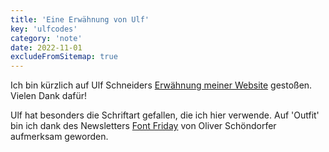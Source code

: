 ```yaml
---
title: 'Eine Erwähnung von Ulf'
key: 'ulfcodes'
category: 'note'
date: 2022-11-01
excludeFromSitemap: true
---
```


Ich bin kürzlich auf Ulf Schneiders [Erwähnung meiner Website](https://ulf.codes/2022-10-28-outfit/) gestoßen. Vielen Dank dafür!

Ulf hat besonders die Schriftart gefallen, die ich hier verwende. Auf 'Outfit' bin ich dank des Newsletters [Font Friday](https://pimpmytype.com/category/fontfriday/) von Oliver Schöndorfer aufmerksam geworden.
